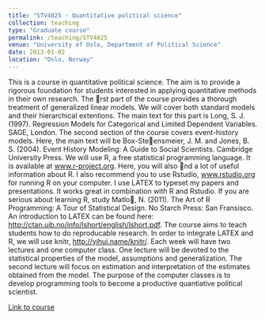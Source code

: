 ```yaml
---
title: "STV4025 - Quantitative political science"
collection: teaching
type: "Graduate course"
permalink: /teaching/STV4025
venue: "University of Oslo, Department of Political Science"
date: 2013-01-02
location: "Oslo, Norway"
---
```

This is a course in quantitative political science. The aim is to provide a rigorous foundation
for students interested in applying quantitative methods in their own research.
The rst part of the course provides a thorough treatment of generalized linear models.
We will cover both standard models and their hierarchical extentions. The main text for
this part is Long, S. J. (1997). Regression Models for Categorical and Limited Dependent
Variables. SAGE, London. The second section of the course covers event-history models.
Here, the main text will be Box-Steensmeier, J. M. and Jones, B. S. (2004). Event History
Modeling: A Guide to Social Scientists. Cambridge University Press.
We will use R, a free statistical programming language. It is available at www.r-project.org.
Here, you will also nd a lot of useful information about R. I also recommend you to use
Rstudio, www.rstudio.org for running R on your computer. I use LATEX to typeset my
papers and presentations. It works great in combination with R and Rstudio. If you are
serious about learning R, study Matlo, N. (2011). The Art of R Programming: A Tour of
Statistical Design. No Starch Press: San Fransisco. An introduction to LATEX can be found
here: http://ctan.uib.no/info/lshort/english/lshort.pdf.
The course aims to teach students how to do reproducable research. In order to integrate
LATEX and R, we will use knitr, http://yihui.name/knitr/.
Each week will have two lectures and one computer class. One lecture will be devoted to
the statistical properties of the model, assumptions and generalization. The second lecture
will focus on estimation and interpretation of the estimates obtained from the model. The
purpose of the computer classes is to develop programming tools to become a productive
quantiative political scientist.

[Link to course](http://www.uio.no/studier/emner/sv/statsvitenskap/STV4025/v13/methodscourse2013.pdf)
